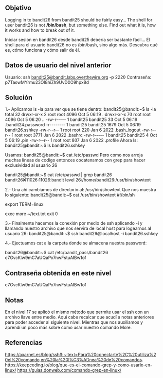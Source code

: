 ## Objetivo
Logging in to bandit26 from bandit25 should be fairly easy… The shell for user bandit26 is not **/bin/bash**, but something else. Find out what it is, how it works and how to break out of it.

Iniciar sesión en bandit26 desde bandit25 debería ser bastante fácil... El shell para el usuario bandit26 no es /bin/bash, sino algo más. Descubra qué es, cómo funciona y cómo salir de él.
## Datos de usuario del nivel anterior

Usuario: ssh bandit25@bandit.labs.overthewire.org -p 2220
Contraseña: p7TaowMYrmu23Ol8hiZh9UvD0O9hpx8d

## Solución 
1.- Aplicamos ls -la para ver que se tiene dentro:
bandit25@bandit:~$ ls -la
total 32
drwxr-xr-x  2 root     root     4096 Oct  5 06:19 .
drwxr-xr-x 70 root     root     4096 Oct  5 06:20 ..
-rw-r-----  1 bandit25 bandit25   33 Oct  5 06:19 .bandit24.password
-r--------  1 bandit25 bandit25 1679 Oct  5 06:19 bandit26.sshkey
-rw-r--r--  1 root     root      220 Jan  6  2022 .bash_logout
-rw-r--r--  1 root     root     3771 Jan  6  2022 .bashrc
-rw-r-----  1 bandit25 bandit25    4 Oct  5 06:19 .pin
-rw-r--r--  1 root     root      807 Jan  6  2022 .profile
Ahora ls: 
bandit25@bandit:~$ ls
bandit26.sshkey

Usamos: 
bandit25@bandit:~$ cat /etc/passwd
Pero como nos arroja muchas lineas de codigo entonces cocatenamos con grep para hacer exclusividad al usuario 26

bandit25@bandit:~$ cat /etc/passwd | grep bandit26
bandit26:x:11026:11026:bandit level 26:/home/bandit26:/usr/bin/showtext


2.- Una ahí cambiamos de directorio al: /usr/bin/showtext
Que nos muestra lo siguiente: 
bandit25@bandit:~$ cat /usr/bin/showtext
#!/bin/sh

export TERM=linux

exec more ~/text.txt
exit 0

3.- Finalmente hacemos la conexión por medio de ssh aplicando -i y llamando nuestro archivo que nos servira de local host para logearnos al usuario 26:
bandit25@bandit:~$ ssh bandit26@localhost -i bandit26.sshkey

4.- Ejectuamos cat a la carpeta donde se almacena nuestra password:

bandit26@bandit:~$ cat /etc/bandit_pass/bandit26
c7GvcKlw9mC7aUQaPx7nwFstuAIBw1o1

## Contraseña obtenida en este nivel 
c7GvcKlw9mC7aUQaPx7nwFstuAIBw1o1

## Notas
En el nivel 17 se aplicó el mismo método que permite usar el ssh con un archivo llave entre medio. Aquí cabe recalcar que acudí a notas anteriores para poder acceder al siguiente nivel. Mientras que nos auxiliamos y aprendí un poco más sobre como usar nuestro comando More.

## Referencias 
https://axarnet.es/blog/ssh#:~:text=Para%20conectarte%2C%20utiliza%20el%20comando,en%20la%20l%C3%ADnea%20de%20comandos.
https://keepcoding.io/blog/que-es-el-comando-grep-y-como-usarlo-en-linux/
https://guias.donweb.com/comando-grep-en-linux/
